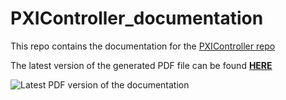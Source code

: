 # PXIController_documentation

This repo contains the documentation for the [PXIController repo](https://gitlab.tekniker.es/aut/projects/3151-LSST/LabVIEWCode/PXIController)

The latest version of the generated PDF file can be found [**HERE**](https://gitlab.tekniker.es/aut/projects/3151-LSST/LabVIEWCode/pxicontroller_documentation/-/releases)

![Latest PDF version of the documentation](../Resources/figures/ReleasesScreenShot.png)
